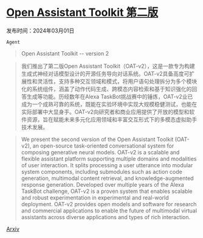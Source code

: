# [Open Assistant Toolkit 第二版](https://arxiv.org/abs/2403.00586)

发布时间：2024年03月01日

`Agent`

> Open Assistant Toolkit -- version 2

> 我们推出了第二版Open Assistant Toolkit（OAT-v2），这是一款专为构建生成式神经对话模型设计的开源任务导向对话系统。OAT-v2具备高度可扩展性和灵活性，支持多种交互领域和模式，将用户语句处理拆分为多个模块化的系统组件，涵盖了动作代码生成、跨模态内容检索和基于知识强化的回答生成等功能。历经数年在Alexa TaskBot挑战赛中的锤炼，OAT-v2业已成为一个成熟可靠的系统，既能在实验环境中实现大规模稳健测试，也能在实际部署中大显身手。OAT-v2向研究者和商业应用提供了开放的模型和软件资源，旨在赋能未来多元化应用领域和丰富交互形式下的多模态虚拟助手技术发展。

> We present the second version of the Open Assistant Toolkit (OAT-v2), an open-source task-oriented conversational system for composing generative neural models. OAT-v2 is a scalable and flexible assistant platform supporting multiple domains and modalities of user interaction. It splits processing a user utterance into modular system components, including submodules such as action code generation, multimodal content retrieval, and knowledge-augmented response generation. Developed over multiple years of the Alexa TaskBot challenge, OAT-v2 is a proven system that enables scalable and robust experimentation in experimental and real-world deployment. OAT-v2 provides open models and software for research and commercial applications to enable the future of multimodal virtual assistants across diverse applications and types of rich interaction.

[Arxiv](https://arxiv.org/abs/2403.00586)